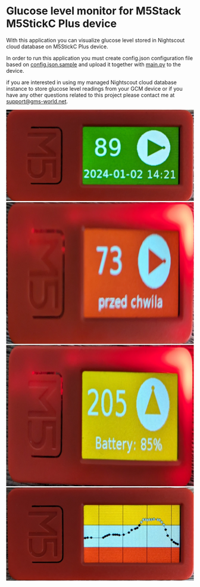 # Glucose level monitor for M5Stack M5StickC Plus device
With this application you can visualize glucose level stored in Nightscout cloud database on M5StickC Plus device.

In order to run this application you must create config.json configuration file based on [config.json.sample](config.json.sample) and upload it together with [main.py](main.py) to the device.

if you are interested in using my managed Nightscout cloud database instance to store glucose level readings from your GCM device or if you have any other questions related to this project please contact me at support@gms-world.net.

![M5stickc app image1](/images/img1.jpg)
![M5stickc app image2](/images/img2.jpg)
![M5stickc app image3](/images/img3.jpg)
![M5stickc app chart image](/images/img4.jpg)

